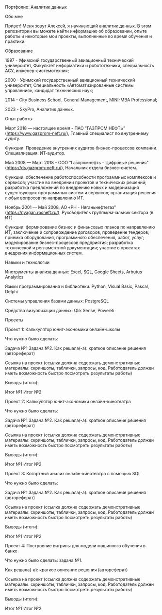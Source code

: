 Портфолио: Аналитик данных

Обо мне

Привет! Меня зовут Алексей, я начинающий аналитик данных. В этом репозитории вы можете найти информацию об образовании, опыте работы и некоторые мои проекты, выполненные во время обучения и практики.

Образование

1997 - Уфимский государственный авиационный технический университет, Факультет информатики и робототехники, специальность АСУ, инженер-системотехник;

2000 - Уфимский государственный авиационный технический университет, Специальность «Автоматизированные системы управления», кандидат технических наук;

2014 - City Business School, General Management, MINI-MBA Professional;

2023 - SkyPro, Аналитик данных.

Опыт работы

Март 2018 — настоящее время - ПАО "ГАЗПРОМ НЕФТЬ" (https://www.gazprom-neft.ru/), Главный специалист по внутреннему аудиту.

Функции: Проведение внутренних аудитов бизнес-процессов компании. Специализация: ИТ-аудитор.

Май 2008 — Март 2018 - ООО "Газпромнефть – Цифровые решения" (https://ds.gazprom-neft.ru/), Начальник отдела бизнес-систем.

Функции: обеспечение работоспособности программных комплексов и сервисов; участие во внедрении проектов и технических решений; разработка предложений по внедрению новых и модернизация существующих программных систем и сервисов; организация решения любых вопросов по направлению ИТ.

Ноябрь 2001 — Май 2008, АО «РН - Няганьнефтегаз" (https://nyagan.rosneft.ru/), Руководитель группы/начальник сектора (в ИТ)

Функции: формирование бизнес и финансовых планов по направлению ИТ; заключение и сопровождение договоров, проведение тендеров; приемка оборудования, программного обеспечения, работ, услуг; моделирование бизнес-процессов предприятия; разработка технической и регламентной документации; участие в проектах внедрения информационных систем.

Навыки и технологии

Инструменты анализа данных: Excel, SQL, Google Sheets, Arbutus Analytics

Языки программирования и библиотеки: Python, Visual Basic, Pascal, Delphi

Системы управления базами данных: PostgreSQL

Средства визуализации данных:  Qlik Sense, PowerBi

Проекты

Проект 1: Калькулятор юнит-экономики онлайн-школы

Что нужно было сделать:

Задача №1
Задача №2.
Как решала(-а): краткое описание решения (автореферат)

Ссылка на проект (ссылка должна содержать демонстративные материалы: скриншоты, таблички, запросы, код. Работодатель должен иметь возможность быстро посмотреть результаты работы)

Выводы (итоги):

Итог №1
Итог №2

Проект 2: Калькулятор юнит-экономики онлайн-кинотеатра

Что нужно было сделать:

Задача №1
Задача №2.
Как решала(-а): краткое описание решения (автореферат)

Ссылка на проект (ссылка должна содержать демонстративные материалы: скриншоты, таблички, запросы, код. Работодатель должен иметь возможность быстро посмотреть результаты работы)

Выводы (итоги):

Итог №1
Итог №2


Проект 3: Когортный анализ онлайн-кинотеатра с помощью SQL

Что нужно было сделать:

Задача №1
Задача №2.
Как решала(-а): краткое описание решения (автореферат)

Ссылка на проект (ссылка должна содержать демонстративные материалы: скриншоты, таблички, запросы, код. Работодатель должен иметь возможность быстро посмотреть результаты работы)

Выводы (итоги):

Итог №1
Итог №2

Проект 4: Построение витрины для модели машинного обучения в банке

Что нужно было сделать: задача №1.

Как решала(-а): краткое описание решения (автореферат)

Ссылка на проект (ссылка должна содержать демонстративные материалы: скриншоты, таблички, запросы, код. Работодатель должен иметь возможность быстро посмотреть результаты работы)

Выводы (итоги):

Итог №1
Итог №2
